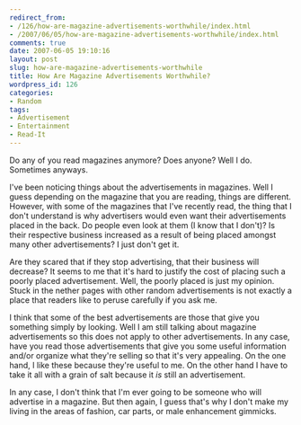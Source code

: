 ```yaml
---
redirect_from:
- /126/how-are-magazine-advertisements-worthwhile/index.html
- /2007/06/05/how-are-magazine-advertisements-worthwhile/index.html
comments: true
date: 2007-06-05 19:10:16
layout: post
slug: how-are-magazine-advertisements-worthwhile
title: How Are Magazine Advertisements Worthwhile?
wordpress_id: 126
categories:
- Random
tags:
- Advertisement
- Entertainment
- Read-It
---
```


Do any of you read magazines anymore?  Does anyone?  Well I do.  Sometimes anyways.

I've been noticing things about the advertisements in magazines.  Well I guess depending on the magazine that you are reading, things are different.  However, with some of the magazines that I've recently read, the thing that I don't understand is why advertisers would even want their advertisements placed in the back.  Do people even look at them (I know that I don't)?  Is their respective business increased as a result of being placed amongst many other advertisements?  I just don't get it.

Are they scared that if they stop advertising, that their business will decrease?  It seems to me that it's hard to justify the cost of placing such a poorly placed advertisement.  Well, the poorly placed is just my opinion.  Stuck in the nether pages with other random advertisements is not exactly a place that readers like to peruse carefully if you ask me.

I think that some of the best advertisements are those that give you something simply by looking.  Well I am still talking about magazine advertisements so this does not apply to other advertisements.  In any case, have you read those advertisements that give you some useful information and/or organize what they're selling so that it's very appealing.  On the one hand, I like these because they're useful to me.  On the other hand I have to take it all with a grain of salt because it _is_ still an advertisement.

In any case, I don't think that I'm ever going to be someone who will advertise in a magazine.  But then again, I guess that's why I don't make my living in the areas of fashion, car parts, or male enhancement gimmicks.
